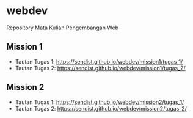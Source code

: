# webdev
Repository Mata Kuliah Pengembangan Web

## Mission 1
- Tautan Tugas 1: https://sendist.github.io/webdev/mission1/tugas_1/  
- Tautan Tugas 2: https://sendist.github.io/webdev/mission1/tugas_2/

## Mission 2
- Tautan Tugas 1: https://sendist.github.io/webdev/mission2/tugas_1/
- Tautan Tugas 2: https://sendist.github.io/webdev/mission2/tugas_2/  


